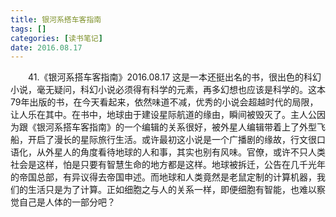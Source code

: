 ```yaml
---
title: 银河系搭车客指南
tags: []
categories: [读书笔记]
date: 2016.08.17 
---
```



&emsp;&emsp;41.《银河系搭车客指南》2016.08.17 这是一本还挺出名的书，很出色的科幻小说，毫无疑问，科幻小说必须得有科学的元素，再多幻想也应该是科学的。这本79年出版的书，在今天看起来，依然味道不减，优秀的小说会超越时代的局限，让人乐在其中。在书中，地球由于建设星际航道的缘由，瞬间被毁灭了。主人公因为跟《银河系搭车客指南》的一个编辑的关系很好，被外星人编辑带着上了外型飞船，开启了漫长的星际旅行生活。或许最初这小说是一个广播剧的缘故，行文很口语化，从外星人的角度看待地球的人和事，其实也别有风味。官僚，或许不只人类社会是这样，怕是只要有智慧生命的地方都是这样。地球被拆迁，公告在几千光年的帝国总部，有异议得去帝国申述。而地球和人类竟然是老鼠定制的计算机器，我们的生活只是为了计算。正如细胞之与人的关系一样，即便细胞有智能，也难以察觉自己是人体的一部分吧？
